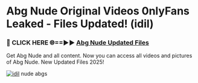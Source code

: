 # Abg Nude Original Videos 0nlyFans Leaked - Files Updated! (idil)

<h3>🔴 CLICK HERE 🌐==►► <a href="https://tinyurl.com/5h6xmrr3" rel="nofollow">Abg Nude Updated Files</a></h3>

Get Abg Nude and all content. Now you can access all videos and pictures of Abg Nude. New Updated Files 2025!

[![idil](https://i.imgur.com/KVD873Z.gif)](https://tinyurl.com/5h6xmrr3)
nude abgs